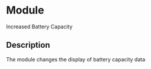 # Module
Increased Battery Capacity

## Description
The module changes the display of battery capacity data
